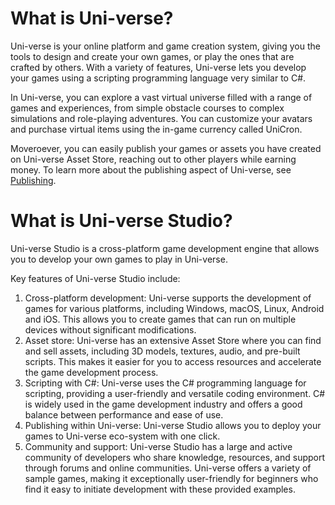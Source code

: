 # What is Uni-verse?

Uni-verse is your online platform and game creation system, giving you the tools to design and create your own games, or play the ones that are crafted by others. With a variety of features, Uni-verse lets you develop your games using a scripting programming language very similar to C#.

In Uni-verse, you can explore a vast virtual universe filled with a range of games and experiences, from simple obstacle courses to complex simulations and role-playing adventures. You can customize your avatars and purchase virtual items using the in-game currency called UniCron.

Moveroever, you can easily publish your games or assets you have created on Uni-verse Asset Store, reaching out to other players while earning money. To learn more about the publishing aspect of Uni-verse, see [Publishing](publishing.md).

# What is Uni-verse Studio?

Uni-verse Studio is a cross-platform game development engine that allows you to develop your own games to play in Uni-verse.

Key features of Uni-verse Studio include:

1. Cross-platform development: Uni-verse supports the development of games for various platforms, including Windows, macOS, Linux, Android and iOS. This allows you to create games that can run on multiple devices without significant modifications.
2. Asset store: Uni-verse has an extensive Asset Store where you can find and sell assets, including 3D models, textures, audio, and pre-built scripts. This makes it easier for you to access resources and accelerate the game development process.
3. Scripting with C#: Uni-verse uses the C# programming language for scripting, providing a user-friendly and versatile coding environment. C# is widely used in the game development industry and offers a good balance between performance and ease of use.
4. Publishing within Uni-verse: Uni-verse Studio allows you to deploy your games to Uni-verse eco-system with one click.
5. Community and support: Uni-verse Studio has a large and active community of developers who share knowledge, resources, and support through forums and online communities. Uni-verse offers a variety of sample games, making it exceptionally user-friendly for beginners who find it easy to initiate development with these provided examples.